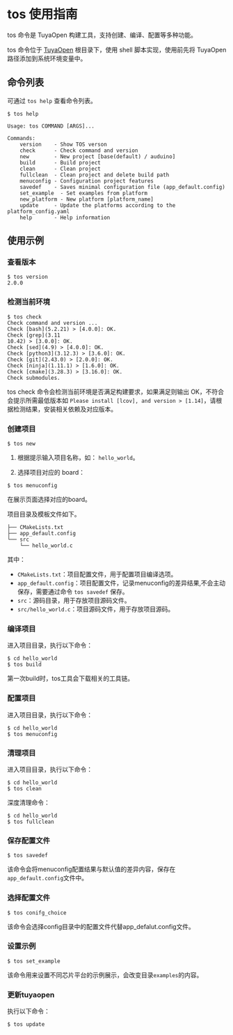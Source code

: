# tos 使用指南
tos 命令是 TuyaOpen 构建工具，支持创建、编译、配置等多种功能。

tos 命令位于 [TuyaOpen](https://github.com/tuya/TuyaOpen.git) 根目录下，使用 shell 脚本实现，使用前先将 TuyaOpen 路径添加到系统环境变量中。

## 命令列表
可通过 `tos help` 查看命令列表。
```shell
$ tos help

Usage: tos COMMAND [ARGS]...

Commands:
    version    - Show TOS verson
    check      - Check command and version
    new        - New project [base(default) / auduino]
    build      - Build project
    clean      - Clean project
    fullclean  - Clean project and delete build path
    menuconfig - Configuration project features
    savedef    - Saves minimal configuration file (app_default.config)
    set_example  - Set examples from platform
    new_platform - New platform [platform_name]
    update     - Update the platforms according to the platform_config.yaml
    help       - Help information
```

## 使用示例

### 查看版本
```shell
$ tos version
2.0.0
```

### 检测当前环境
```shell
$ tos check
Check command and version ...
Check [bash](5.2.21) > [4.0.0]: OK.
Check [grep](3.11
10.42) > [3.0.0]: OK.
Check [sed](4.9) > [4.0.0]: OK.
Check [python3](3.12.3) > [3.6.0]: OK.
Check [git](2.43.0) > [2.0.0]: OK.
Check [ninja](1.11.1) > [1.6.0]: OK.
Check [cmake](3.28.3) > [3.16.0]: OK.
Check submodules.
```

tos check 命令会检测当前环境是否满足构建要求，如果满足则输出 OK，不符合会提示所需最低版本如 `Please install [lcov], and version > [1.14]`，请根据检测结果，安装相关依赖及对应版本。

### 创建项目
```shell
$ tos new
```
1. 根据提示输入项目名称，如： `hello_world`。


2. 选择项目对应的 board：
```shell
$ tos menuconfig
```

在展示页面选择对应的board。

项目目录及模板文件如下。
```shell
├── CMakeLists.txt
├── app_default.config
└── src
    └── hello_world.c
```
其中：
- `CMakeLists.txt`：项目配置文件，用于配置项目编译选项。
- `app_default.config`：项目配置文件，记录menuconfig的差异结果,不会主动保存，需要通过命令 `tos savedef` 保存。
- `src`：源码目录，用于存放项目源码文件。
- `src/hello_world.c`：项目源码文件，用于存放项目源码。

### 编译项目

进入项目目录，执行以下命令：
```shell
$ cd hello_world
$ tos build
```

第一次build时，tos工具会下载相关的工具链。

### 配置项目
进入项目目录，执行以下命令：
```shell
$ cd hello_world
$ tos menuconfig
```

### 清理项目
进入项目目录，执行以下命令：
```shell
$ cd hello_world
$ tos clean
```

深度清理命令：
```shell
$ cd hello_world
$ tos fullclean
```

### 保存配置文件
```shell
$ tos savedef
```

该命令会将menuconfig配置结果与默认值的差异内容，保存在`app_default.config`文件中。

### 选择配置文件
```shell
$ tos conifg_choice
```

该命令会选择config目录中的配置文件代替app_defalut.config文件。

### 设置示例

```shell
$ tos set_example
```

该命令用来设置不同芯片平台的示例展示，会改变目录`examples`的内容。


### 更新tuyaopen
执行以下命令：
```shell
$ tos update
```
